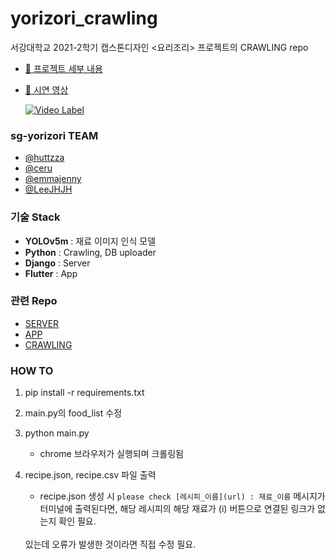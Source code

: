 # yorizori_crawling

서강대학교 2021-2학기 캡스톤디자인 <요리조리> 프로젝트의 CRAWLING repo

* [👀 프로젝트 세부 내용](http://cscp2.sogang.ac.kr/CSE4187/index.php/%EC%9A%94%EB%A6%AC%EC%A1%B0%EB%A6%AC)
* [📱 시연 영상](https://youtu.be/LtJN2qcoPyc)
  
  [![Video Label](http://img.youtube.com/vi/LtJN2qcoPyc/0.jpg)](https://youtu.be/LtJN2qcoPyc)

### sg-yorizori TEAM
* [@huttzza](https://github.com/huttzza)
* [@ceru](https://github.com/ceruuuu)
* [@emmajenny](https://github.com/emmajenny)
* [@LeeJHJH](https://github.com/LeeJHJH)

### 기술 Stack
* **YOLOv5m** : 재료 이미지 인식 모델
* **Python** : Crawling, DB uploader
* **Django** : Server
* **Flutter** : App

### 관련 Repo
* [SERVER](https://github.com/sg-yorizori/yorizori_server)
* [APP](https://github.com/sg-yorizori/yorizori_app)
* [CRAWLING](https://github.com/sg-yorizori/yorizori_recipe_crawling)

### HOW TO

1. pip install -r requirements.txt

2. main.py의 food_list 수정

3. python main.py
    
    * chrome 브라우저가 실행되며 크롤링됨

4. recipe.json, recipe.csv 파일 출력

    * recipe.json 생성 시 `please check [레시피_이름](url) : 재료_이름` 메시지가 터미널에 출력된다면, 해당 레시피의 해당 재료가 (i) 버튼으로 연결된 링크가 없는지 확인 필요.
    <br>
    있는데 오류가 발생한 것이라면 직접 수정 필요.

